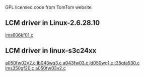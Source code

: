 GPL licensed code from TomTom website

## LCM driver in Linux-2.6.28.10
<a href="https://github.com/kzlin129/tt-gpl/tree/master/go12/linux-2.6.28.10/drivers/tomtom/lcm/lms606kf01.c">
lms606kf01.c
</a>

## LCM driver in linux-s3c24xx
<a href="https://github.com/kzlin129/tt-gpl/tree/master/go9/linux-s3c24xx/drivers/video/tomtom/a050fw02v2.c">
a050fw02v2.c
</a>

<a href="https://github.com/kzlin129/tt-gpl/tree/master/go9/linux-s3c24xx/drivers/video/tomtom/lb043wq3.c">
lb043wq3.c
</a>

<a href="https://github.com/kzlin129/tt-gpl/tree/master/go9/linux-s3c24xx/drivers/video/tomtom/a043fw03.c">
a043fw03.c
</a>

<a href="https://github.com/kzlin129/tt-gpl/tree/master/go9/linux-s3c24xx/drivers/video/tomtom/ld050wq1.c">
ld050wq1.c
</a>

<a href="https://github.com/kzlin129/tt-gpl/tree/master/go9/linux-s3c24xx/drivers/video/tomtom/t35qta530.c">
t35qta530.c
</a>

<a href="https://github.com/kzlin129/tt-gpl/tree/master/go9/linux-s3c24xx/drivers/video/tomtom/lms350gf20.c">
lms350gf20.c
</a>

<a href="https://github.com/kzlin129/tt-gpl/tree/master/go9/linux-s3c24xx/drivers/video/tomtom/a050fw03v2.c">
a050fw03v2.c
</a>
